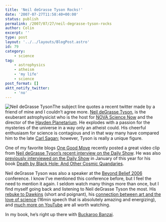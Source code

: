 ```yaml
---
title: 'Neil deGrasse Tyson Rocks!'
date: '2007-07-27T11:58:40+00:00'
status: publish
permalink: /2007/07/27/neil-degrasse-tyson-rocks
author: Colin
excerpt: ''
type: post
layout: '../../layouts/BlogPost.astro'
id: 79
category:
    - science
tag:
    - astrophysics
    - atheism
    - 'my life'
    - science
post_format: []
aktt_notify_twitter:
    - 'no'
---
```

![Neil deGrasse Tyson](https://catcubed.com/wp-content/uploads/2007/07/abou-tyson2.jpg)The subject line quotes a recent twitter made by a friend of mine and I couldn’t agree more. [Neil deGrasse Tyson](https://research.amnh.org/~tyson/), is the exuberant astrophysicist who is the host for [NOVA Science Now](https://www.pbs.org/wgbh/nova/sciencenow/) and the director of the [Hayden Planetarium](https://www.haydenplanetarium.org/). He explodes with a passion for the mysteries of the universe in a way only an atheist could. His cheerful enthusiasm for science is contagious and in that way many have compared him to the late [Carl Sagan](https://en.wikipedia.org/wiki/Carl_Sagan); however, Tyson is really a unique figure.

One of my favorite blogs [One Good Move](https://onegoodmove.org/1gm/) recently posted a great video clip from [Neil deGrasse Tyson’s recent interview on the Daily Show](https://onegoodmove.org/1gm/1gmarchive/2007/07/neil_degrasse_t.html "Neil deGrasse Tyson's July 2007 Daily Show interview"). He was also [previously interviewed on the Daily Show](https://onegoodmove.org/1gm/1gmarchive/2007/01/death_by_black.html "Neil deGrasse Tyson's January 2007 Daily Show interview") in January of this year for his book [Death by Black Hole: And Other Cosmic Quandaries](https://www.amazon.com/gp/redirect.html?ie=UTF8&location=http%3A%2F%2Fwww.amazon.com%2FDeath-Black-Hole-Cosmic-Quandaries%2Fdp%2F0393062244%2Fsr%3D8-1%2Fqid%3D1170262935%3Fie%3DUTF8%26s%3Dbooks&tag=onegoodmove-20&linkCode=ur2&camp=1789&creative=9325 "Amazon Link").

Neil deGrasse Tyson was also a speaker at the [Beyond Belief 2006](https://beyondbelief2006.org/) conference. I know I’ve mentioned this conference before, but I feel the need to mention it again. I seldom watch many things more than once, but I find myself going back and listening to Neil deGrasse Tyson the most. His [rebuke to Dawkins](https://onegoodmove.org/1gm/1gmarchive/2006/11/beyond_belief.html) (short and poignant), his [connection between art and the love of science](https://onegoodmove.org/1gm/1gmarchive/2006/11/the_soul_of_a_n.html) (16min speech that is absolutely amazing and energizing), and [much more on YouTube](https://youtube.com/results?search_query=Neil+deGrasse+Tyson&search=) are all worth watching.

In my book, he’s right up there with [Buckaroo Banzai](https://catcubed.com/2007/02/02/buckaroo-banzai-modern-renaissance-man/).